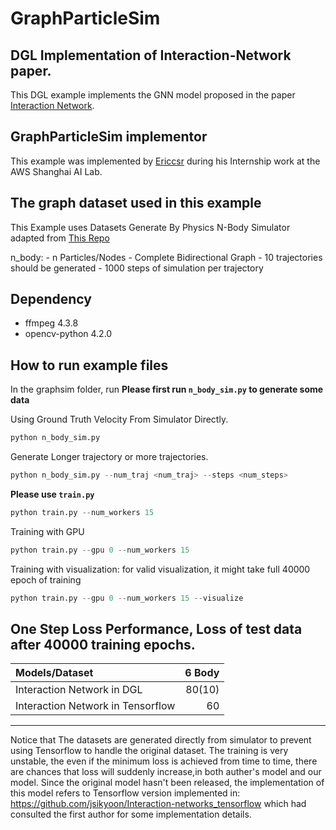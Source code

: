 # GraphParticleSim
## DGL Implementation of Interaction-Network paper.

This DGL example implements the GNN model proposed in the paper [Interaction Network](https://arxiv.org/abs/1612.00222.pdf). 

GraphParticleSim implementor
----------------------
This example was implemented by [Ericcsr](https://github.com/Ericcsr) during his Internship work at the AWS Shanghai AI Lab.

The graph dataset used in this example 
---------------------------------------
This Example uses Datasets Generate By Physics N-Body Simulator adapted from [This Repo](https://github.com/jsikyoon/Interaction-networks_tensorflow)

n_body:
    - n Particles/Nodes
    - Complete Bidirectional Graph
    - 10 trajectories should be generated
    - 1000 steps of simulation per trajectory

Dependency
--------------------------------
- ffmpeg 4.3.8
- opencv-python 4.2.0

How to run example files
--------------------------------
In the graphsim folder, run
**Please first run `n_body_sim.py` to generate some data**

Using Ground Truth Velocity From Simulator Directly.

```python
python n_body_sim.py
```

Generate Longer trajectory or more trajectories.

```python
python n_body_sim.py --num_traj <num_traj> --steps <num_steps>
```

**Please use `train.py`**


```python
python train.py --num_workers 15
```

Training with GPU
```python
python train.py --gpu 0 --num_workers 15
```

Training with visualization: for valid visualization, it might take full 40000 epoch of training
```python
python train.py --gpu 0 --num_workers 15 --visualize
```

One Step Loss Performance, Loss of test data after 40000 training epochs.
-------------------------
| Models/Dataset | 6 Body |
| :-------------- | -----: |
| Interaction Network in DGL | 80(10) |
| Interaction Network in Tensorflow | 60 |

-------------------------
Notice that The datasets are generated directly from simulator to prevent using Tensorflow to handle the original dataset. The training is very unstable, the even if the minimum loss is achieved from time to time, there are chances that loss will suddenly increase,in both auther's model and our model. Since the original model hasn't been released, the implementation of this model refers to Tensorflow version implemented in: https://github.com/jsikyoon/Interaction-networks_tensorflow which had consulted the first author for some implementation details.

